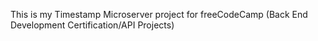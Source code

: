 This is my Timestamp Microserver project for freeCodeCamp (Back End Development Certification/API Projects)
